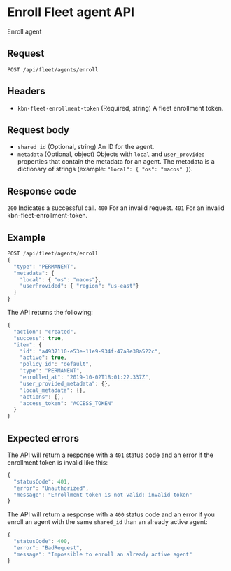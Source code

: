 # Enroll Fleet agent API

Enroll agent

## Request

`POST /api/fleet/agents/enroll`

## Headers

- `kbn-fleet-enrollment-token` (Required, string) A fleet enrollment token.

## Request body

- `shared_id` (Optional, string) An ID for the agent.
- `metadata` (Optional, object) Objects with `local` and `user_provided` properties that contain the metadata for an agent. The metadata is a dictionary of strings (example: `"local": { "os": "macos" }`).

## Response code

`200` Indicates a successful call.
`400` For an invalid request.
`401` For an invalid kbn-fleet-enrollment-token.

## Example

```js
POST /api/fleet/agents/enroll
{
  "type": "PERMANENT",
  "metadata": {
    "local": { "os": "macos"},
    "userProvided": { "region": "us-east"}
  }
}
```

The API returns the following:

```js
{
  "action": "created",
  "success": true,
  "item": {
    "id": "a4937110-e53e-11e9-934f-47a8e38a522c",
    "active": true,
    "policy_id": "default",
    "type": "PERMANENT",
    "enrolled_at": "2019-10-02T18:01:22.337Z",
    "user_provided_metadata": {},
    "local_metadata": {},
    "actions": [],
    "access_token": "ACCESS_TOKEN"
  }
}
```

## Expected errors

The API will return a response with a `401` status code and an error if the enrollment token is invalid like this:

```js
{
  "statusCode": 401,
  "error": "Unauthorized",
  "message": "Enrollment token is not valid: invalid token"
}
```

The API will return a response with a `400` status code and an error if you enroll an agent with the same `shared_id` than an already active agent:

```js
{
  "statusCode": 400,
  "error": "BadRequest",
  "message": "Impossible to enroll an already active agent"
}
```
